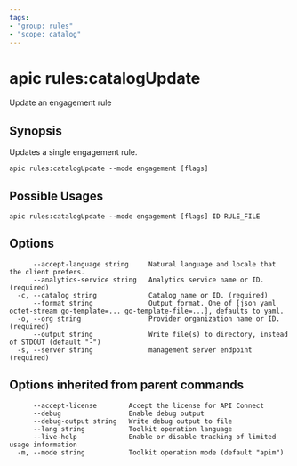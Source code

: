 ```yaml
---
tags:
- "group: rules"
- "scope: catalog"
---
```

# apic rules:catalogUpdate

Update an engagement rule

## Synopsis

Updates a single engagement rule.

```
apic rules:catalogUpdate --mode engagement [flags]
```

## Possible Usages

```
apic rules:catalogUpdate --mode engagement [flags] ID RULE_FILE
```

## Options

```
      --accept-language string     Natural language and locale that the client prefers.
      --analytics-service string   Analytics service name or ID. (required)
  -c, --catalog string             Catalog name or ID. (required)
      --format string              Output format. One of [json yaml octet-stream go-template=... go-template-file=...], defaults to yaml.
  -o, --org string                 Provider organization name or ID. (required)
      --output string              Write file(s) to directory, instead of STDOUT (default "-")
  -s, --server string              management server endpoint (required)
```

## Options inherited from parent commands

```
      --accept-license        Accept the license for API Connect
      --debug                 Enable debug output
      --debug-output string   Write debug output to file
      --lang string           Toolkit operation language
      --live-help             Enable or disable tracking of limited usage information
  -m, --mode string           Toolkit operation mode (default "apim")
```

